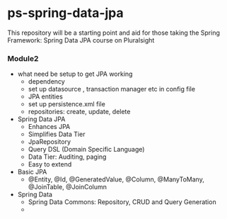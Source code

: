 # ps-spring-data-jpa
This repository will be a starting point and aid for those taking the Spring Framework: Spring Data JPA course on Pluralsight

### Module2
* what need be setup to get JPA working
  - dependency
  - set up datasource , transaction manager etc in config file
  - JPA entities
  - set up persistence.xml file
  - repositories: create, update, delete
* Spring Data JPA
  - Enhances JPA
  - Simplifies Data Tier
  - JpaRepository
  - Query DSL (Domain Specific Language)
  - Data Tier: Auditing, paging
  - Easy to extend
* Basic JPA
  - @Entity, @Id, @GeneratedValue, @Column, @ManyToMany, @JoinTable, @JoinColumn
* Spring Data 
  - Spring Data Commons: Repository, CRUD and Query Generation
  - 


